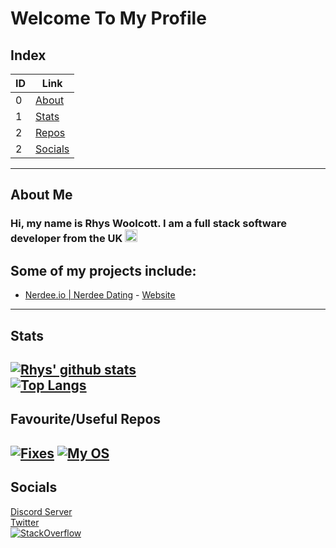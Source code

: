 # Welcome To My Profile
## Index
| ID | Link |
|------|------|
| 0 | [About](#user-content-about-me) |
| 1 | [Stats](#user-content-stats) |
| 2 | [Repos](#user-content-favouriteuseful-repos) |
| 2 | [Socials](#user-content-socials) |
---
## About Me
### Hi, my name is Rhys Woolcott. I am a full stack software developer from the UK <img src="https://images.emojiterra.com/twitter/v13.0/512px/1f1ec-1f1e7.png" height="20px" alt="ukflag" />

## Some of my projects include:
- [Nerdee.io | Nerdee Dating](https://github.com/NerdeeApp/) - [Website](https://nerdee.io/ref/github)
---
## Stats
[![Rhys' github stats](https://github-readme-stats.vercel.app/api?username=Rhys-Woolcott&show_icons=true&theme=midnight-purple)](https://github.com/Rhys-Woolcott/)  
[![Top Langs](https://github-readme-stats.vercel.app/api/top-langs/?username=Rhys-Woolcott&show_icons=true&theme=midnight-purple)](https://github.com/Rhys-Woolcott/)
---
## Favourite/Useful Repos
[![Fixes](https://github-readme-stats.vercel.app/api/pin/?username=galactix-xyz&repo=Programming-Fixes&show_icons=true&theme=midnight-purple)](https://github.com/galactix-xyz/Programming-Fixes)
[![My OS](https://github-readme-stats.vercel.app/api/pin/?username=Rhys-Woolcott&repo=GalacOS&show_icons=true&theme=midnight-purple)](https://github.com/Rhys-Woolcott/GalacOS)
---
## Socials
[Discord Server](https://discord.gg/vabD3Fg) \
[Twitter](https://twitter.com/GALACTIX__) \
[![StackOverflow](https://github-readme-stackoverflow.vercel.app/?userID=11583514&theme=dark)](https://stackoverflow.com/users/11583514/rhys-woolcott)
